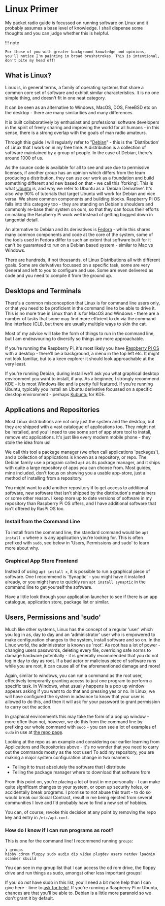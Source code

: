 # Linux Primer

My packet radio guide is focussed on running software on Linux and it probably assumes a base level of knowledge. I shall dispense some thoughts and you can judge whether this is helpful.

!!! note

    For those of you with greater background knowledge and opinions, you'll notice I'm painting in broad brushstrokes. This is intentional, don't bite my head off!

## What is Linux?

Linux is, in general terms, a family of operating systems that share a common core set of software and exhibit similar characteristics. It is no one simple thing, and doesn't fit in one neat category.

It can be seen as an alternative to Windows, MacOS, DOS, FreeBSD etc on the desktop - there are many similarities and many differences.

It is built collaboratively by enthusiast and professional software developers in the spirit of freely sharing and improving the world for all humans - in this sense, there is a strong overlap with the goals of man radio amateurs.

Through this guide I will regularly refer to "[Debian](https://debian.org)" - this is the 'Distribution' of Linux that I work on in my free time. A distribution is a collection of software maintained by a group of people. In the case of Debian, there's around 1000 of us. 

As the source code is available for all to see and use due to permissive licenses, if another group has an opinion which differs from the team producing a distribution, they can use our work as a foundation and build something different and new based on that - we call this 'forking'. This is what [Ubuntu](https://ubuntu.com) is, and why we refer to Ubuntu as a 'Debian Derivative'. It's also why 90% of tutorials that target Ubuntu will work for Debian and vice versa. We share common components and building blocks. Raspberry Pi OS falls into this category too - they are standing on Debian's shoulders and commonly re-base their system on ours, so that they can focus their efforts on making the Raspberry Pi work well instead of getting bogged down in tangential detail.

An alternative to Debian and its derivatives is [Fedora](https://www.fedoraproject.org) - while this shares many common components and code at the core of the system, some of the tools used in Fedora differ to such an extent that software built for it can't be guaranteed to run on a Debian based system - similar to Mac vs Windows.

There are hundreds, if not thousands, of Linux Distributions all with different goals. Some are derivatives focussed on a specific task, some are very General and left to you to configure and use. Some are even delivered as code and you need to compile it from the ground up.


## Desktops and Terminals

There's a common misconception that Linux is for command line users only, or that you need to be proficient in the command line to be able to drive it. This is no more true in Linux than it is for MacOS and Windows - there are a number of tasks that some may find more efficient to do via the command line interface (CLI), but there are usually multiple ways to skin the cat. 

Most of my advice will take the form of things to run in the command line, but I am endeavouring to diversify so things are more approachable. 

If you're running the Raspberry Pi, it's most likely you have [Raspberry Pi OS](https://www.raspberrypi.com/software/) with a desktop - there'll be a background, a menu in the top left etc. It might not look familiar, but to a keen explorer it should look approachable at the very least.

If you're running Debian, during install we'll ask you what graphical desktop environment you want to install, if any. As a beginner, I strongly recommend [KDE](https://kde.org) - it is most Windows like and is pretty full featured. If you're running Ubuntu, typically you install an Ubuntu derivative focussed on a specific desktop environment - perhaps [Kubuntu](https://kubuntu.org) for KDE.

## Applications and Repositories

Most Linux distributions are not only just the system and the desktop, but they are shipped with a vast catalogue of applications too. They might not be installed, and you'll need to use some sort of app store tool to install, remove etc applications. It's just like every modern mobile phone - they stole the idea from us!

We call this tool a package manager (we often call applications 'packages'), and a collection of applications is known as a repository, or repo. The Debian family use a program called `apt` as its package manager, and it ships with quite a large repository of apps you can choose from. Most guides, mine included, don't focus on showing you a usable app-store, just a method of installing from a repository.

You might want to add another repository if to get access to additional software, new software that isn't shipped by the distribution's maintainers or some other reason. I keep more up to date versions of software in my repository than Raspberry Pi OS offers, and I have additional software that isn't offered by RasPi OS too.

### Install from the Command Line

To install from the command line, the standard command would be `apt install x` where x is any application you're looking for. This is often prefixed with `sudo`, see below in 'Users, Permissions and sudo' to learn more about why.

### Graphical App Store Frontend

Instead of using `apt install x`, it is possible to run a graphical piece of software. One I recommend is 'Synaptic' - you might have it installed already, or you might have to quickly run `apt install synaptic` in the command line to get yourself the software. 

Have a little look through your application launcher to see if there is an app catalogue, application store, package list or similar.

## Users, Permissions and 'sudo'

Much like other systems, Linux has the concept of a regular 'user' which you log in as, day to day and an 'administrator' user who is empowered to make configuration changes to the system, install software and so on. In the Linux world, the administrator is known as 'root'. As root has a lot of power - changing users passwords, deleting every file, overriding safe norms to damage hardware potentially - it is generally recommended that you do not log in day to day as root. If a bad actor or malicious piece of software runs while you are root, it can cause all of the aforementioned damage and more!

Again, similar to windows, you can run a command as the root user, effectively temporarily granting access to just one program to perform a specific task. In Windows, what usually happens is a pop up window appears asking if you want to do that and pressing yes or no. In Linux, we will have configured the system in advance to know that your user is allowed to do this, and then it will ask for your password to grant permission to carry out the action. 

In graphical environments this may take the form of a pop up window - more often than not, however, we do this from the command line by prefixing our whole command with `sudo` - you can see a lot of examples of `sudo` in use at [the repo page](repo.md).

Looking at the repo as an example and considering our earlier learning from Applications and Repositories above - it's no wonder that you need to carry out the commands mostly as the root user! 
To add my repository, you are making a major system configuration change in two manners: 
  * Telling it to trust absolutely the software that I distribute
  * Telling the package manager where to download that software from 

From this point on, you're placing a lot of trust in me personally - I can make quite significant changes to your system, or open up security holes, or accidentally break programs. I promise to not abuse this trust - to do so would break our Social Contract, result in me being ejected from several communities I love and I'd probably have to find a new set of hobbies.

You can, of course, revoke this decision at any point by removing the repo key and entry in `/etc/apt.conf`.

### How do I know if I can run programs as root?

This is one for the command line! I recommend running `groups`:

```
❯ groups
hibby cdrom floppy sudo audio dip video plugdev users netdev lpadmin scanner sbuild
```

You can see in my group list that I can access the cd rom drive, the floppy drive and run things as sudo, amongst other less important groups!

If you do *not* have sudo in this list, you'll need a bit more help than I can give here - time to [ask for help!](beginners-guide.md#ask-for-help). If you're running a Raspberry Pi or Ubuntu, chances are that you'll be able to. Debian is a little more paranoid so we don't grant it by default. 
